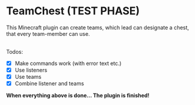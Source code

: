 # TeamChest (TEST PHASE)
This Minecraft plugin can create teams, which lead can designate a chest, that every team-member can use.
<br/><br/>

Todos:
- [X] Make commands work (with error text etc.)
- [X] Use listeners
- [X] Use teams
- [x] Combine listener and teams

**When everything above is done... The plugin is finished!**